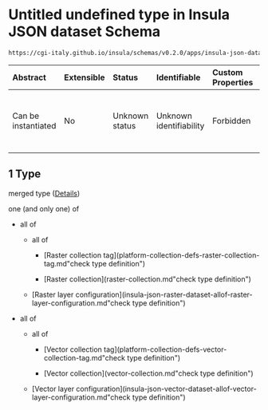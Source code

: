 # Untitled undefined type in Insula JSON dataset Schema

```txt
https://cgi-italy.github.io/insula/schemas/v0.2.0/apps/insula-json-dataset.schema.json#/allOf/1
```



| Abstract            | Extensible | Status         | Identifiable            | Custom Properties | Additional Properties | Access Restrictions | Defined In                                                                                               |
| :------------------ | :--------- | :------------- | :---------------------- | :---------------- | :-------------------- | :------------------ | :------------------------------------------------------------------------------------------------------- |
| Can be instantiated | No         | Unknown status | Unknown identifiability | Forbidden         | Allowed               | none                | [insula-json-dataset.schema.json\*](schemas/apps/insula-json-dataset.schema.json"open original schema") |

## 1 Type

merged type ([Details](insula-json-dataset-allof-1.md))

one (and only one) of

* all of

  * all of

    * [Raster collection tag](platform-collection-defs-raster-collection-tag.md"check type definition")

    * [Raster collection](raster-collection.md"check type definition")

  * [Raster layer configuration](insula-json-raster-dataset-allof-raster-layer-configuration.md"check type definition")

* all of

  * all of

    * [Vector collection tag](platform-collection-defs-vector-collection-tag.md"check type definition")

    * [Vector collection](vector-collection.md"check type definition")

  * [Vector layer configuration](insula-json-vector-dataset-allof-vector-layer-configuration.md"check type definition")
